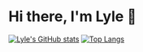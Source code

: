 # Hi there, I'm Lyle 👋 

[![Lyle's GitHub stats][stats-image]][stats-url]
[![Top Langs][languages-image]][languages-url]

[stats-image]: https://github-readme-stats.vercel.app/api?username=twyle&count_private=true&show_icons=true&theme=radical
[stats-url]: https://github.com/twyle/github-readme-stats

[languages-image]: https://github-readme-stats.vercel.app/api/top-langs/?username=twyle
[languages-url]: https://github.com/twyle/github-readme-stats
